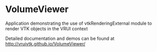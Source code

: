 VolumeViewer
=======

Application demonstrating the use of vtkRenderingExternal module to render VTK objects in the VRUI context

Detailed documentation and demos can be found at http://vruivtk.github.io/VolumeViewer/
